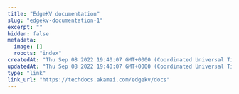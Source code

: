 ```yaml
---
title: "EdgeKV documentation"
slug: "edgekv-documentation-1"
excerpt: ""
hidden: false
metadata: 
  image: []
  robots: "index"
createdAt: "Thu Sep 08 2022 19:40:07 GMT+0000 (Coordinated Universal Time)"
updatedAt: "Thu Sep 08 2022 19:40:07 GMT+0000 (Coordinated Universal Time)"
type: "link"
link_url: "https://techdocs.akamai.com/edgekv/docs"
---
```

